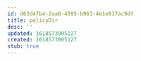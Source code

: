 ```yaml
---
id: d63d4fb4-2aa0-4595-b963-4e1e817ac9df
title: policyDir
desc: ''
updated: 1618573905127
created: 1618573905127
stub: true
---
```


